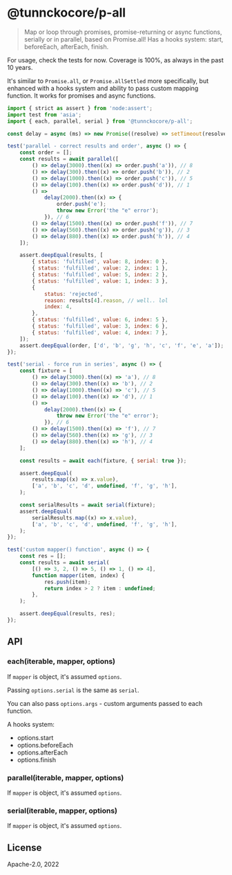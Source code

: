 # @tunnckocore/p-all

> Map or loop through promises, promise-returning or async functions, serially
> or in parallel, based on Promise.all! Has a hooks system: start, beforeEach,
> afterEach, finish.

For usage, check the tests for now. Coverage is 100%, as always in the past 10
years.

It's similar to `Promise.all`, or `Promise.allSettled` more specifically, but
enhanced with a hooks system and ability to pass custom mapping function. It
works for promises and async functions.

```js
import { strict as assert } from 'node:assert';
import test from 'asia';
import { each, parallel, serial } from '@tunnckocore/p-all';

const delay = async (ms) => new Promise((resolve) => setTimeout(resolve, ms));

test('parallel - correct results and order', async () => {
	const order = [];
	const results = await parallel([
		() => delay(3000).then((x) => order.push('a')), // 8
		() => delay(300).then((x) => order.push('b')), // 2
		() => delay(1000).then((x) => order.push('c')), // 5
		() => delay(100).then((x) => order.push('d')), // 1
		() =>
			delay(2000).then((x) => {
				order.push('e');
				throw new Error('the "e" error');
			}), // 6
		() => delay(1500).then((x) => order.push('f')), // 7
		() => delay(560).then((x) => order.push('g')), // 3
		() => delay(880).then((x) => order.push('h')), // 4
	]);

	assert.deepEqual(results, [
		{ status: 'fulfilled', value: 8, index: 0 },
		{ status: 'fulfilled', value: 2, index: 1 },
		{ status: 'fulfilled', value: 5, index: 2 },
		{ status: 'fulfilled', value: 1, index: 3 },
		{
			status: 'rejected',
			reason: results[4].reason, // well.. lol
			index: 4,
		},
		{ status: 'fulfilled', value: 6, index: 5 },
		{ status: 'fulfilled', value: 3, index: 6 },
		{ status: 'fulfilled', value: 4, index: 7 },
	]);
	assert.deepEqual(order, ['d', 'b', 'g', 'h', 'c', 'f', 'e', 'a']);
});

test('serial - force run in series', async () => {
	const fixture = [
		() => delay(3000).then((x) => 'a'), // 8
		() => delay(300).then((x) => 'b'), // 2
		() => delay(1000).then((x) => 'c'), // 5
		() => delay(100).then((x) => 'd'), // 1
		() =>
			delay(2000).then((x) => {
				throw new Error('the "e" error');
			}), // 6
		() => delay(1500).then((x) => 'f'), // 7
		() => delay(560).then((x) => 'g'), // 3
		() => delay(880).then((x) => 'h'), // 4
	];

	const results = await each(fixture, { serial: true });

	assert.deepEqual(
		results.map((x) => x.value),
		['a', 'b', 'c', 'd', undefined, 'f', 'g', 'h'],
	);

	const serialResults = await serial(fixture);
	assert.deepEqual(
		serialResults.map((x) => x.value),
		['a', 'b', 'c', 'd', undefined, 'f', 'g', 'h'],
	);
});

test('custom mapper() function', async () => {
	const res = [];
	const results = await serial(
		[() => 3, 2, () => 5, () => 1, () => 4],
		function mapper(item, index) {
			res.push(item);
			return index > 2 ? item : undefined;
		},
	);

	assert.deepEqual(results, res);
});
```

## API

### each(iterable, mapper, options)

If `mapper` is object, it's assumed `options`.

Passing `options.serial` is the same as `serial`.

You can also pass `options.args` - custom arguments passed to each function.

A hooks system:

- options.start
- options.beforeEach
- options.afterEach
- options.finish

### parallel(iterable, mapper, options)

If `mapper` is object, it's assumed `options`.

### serial(iterable, mapper, options)

If `mapper` is object, it's assumed `options`.

## License

Apache-2.0, 2022

